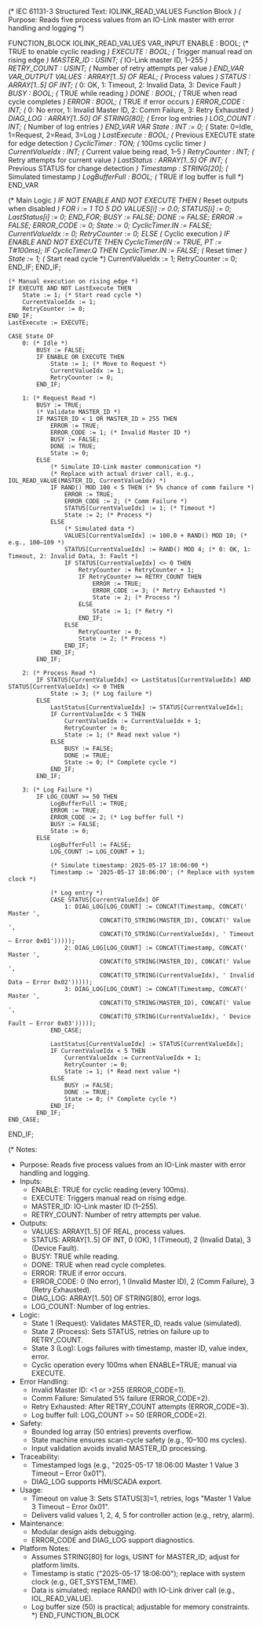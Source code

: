 (* IEC 61131-3 Structured Text: IOLINK_READ_VALUES Function Block *)
(* Purpose: Reads five process values from an IO-Link master with error handling and logging *)

FUNCTION_BLOCK IOLINK_READ_VALUES
VAR_INPUT
    ENABLE : BOOL;                  (* TRUE to enable cyclic reading *)
    EXECUTE : BOOL;                 (* Trigger manual read on rising edge *)
    MASTER_ID : USINT;              (* IO-Link master ID, 1–255 *)
    RETRY_COUNT : USINT;            (* Number of retry attempts per value *)
END_VAR
VAR_OUTPUT
    VALUES : ARRAY[1..5] OF REAL;   (* Process values *)
    STATUS : ARRAY[1..5] OF INT;    (* 0: OK, 1: Timeout, 2: Invalid Data, 3: Device Fault *)
    BUSY : BOOL;                    (* TRUE while reading *)
    DONE : BOOL;                    (* TRUE when read cycle completes *)
    ERROR : BOOL;                   (* TRUE if error occurs *)
    ERROR_CODE : INT;               (* 0: No error, 1: Invalid Master ID, 2: Comm Failure, 3: Retry Exhausted *)
    DIAG_LOG : ARRAY[1..50] OF STRING[80]; (* Error log entries *)
    LOG_COUNT : INT;                (* Number of log entries *)
END_VAR
VAR
    State : INT := 0;               (* State: 0=Idle, 1=Request, 2=Read, 3=Log *)
    LastExecute : BOOL;             (* Previous EXECUTE state for edge detection *)
    CyclicTimer : TON;              (* 100ms cyclic timer *)
    CurrentValueIdx : INT;          (* Current value being read, 1–5 *)
    RetryCounter : INT;             (* Retry attempts for current value *)
    LastStatus : ARRAY[1..5] OF INT; (* Previous STATUS for change detection *)
    Timestamp : STRING[20];         (* Simulated timestamp *)
    LogBufferFull : BOOL;           (* TRUE if log buffer is full *)
END_VAR

(* Main Logic *)
IF NOT ENABLE AND NOT EXECUTE THEN
    (* Reset outputs when disabled *)
    FOR i := 1 TO 5 DO
        VALUES[i] := 0.0;
        STATUS[i] := 0;
        LastStatus[i] := 0;
    END_FOR;
    BUSY := FALSE;
    DONE := FALSE;
    ERROR := FALSE;
    ERROR_CODE := 0;
    State := 0;
    CyclicTimer.IN := FALSE;
    CurrentValueIdx := 0;
    RetryCounter := 0;
ELSE
    (* Cyclic execution *)
    IF ENABLE AND NOT EXECUTE THEN
        CyclicTimer(IN := TRUE, PT := T#100ms);
        IF CyclicTimer.Q THEN
            CyclicTimer.IN := FALSE; (* Reset timer *)
            State := 1; (* Start read cycle *)
            CurrentValueIdx := 1;
            RetryCounter := 0;
        END_IF;
    END_IF;
    
    (* Manual execution on rising edge *)
    IF EXECUTE AND NOT LastExecute THEN
        State := 1; (* Start read cycle *)
        CurrentValueIdx := 1;
        RetryCounter := 0;
    END_IF;
    LastExecute := EXECUTE;
    
    CASE State OF
        0: (* Idle *)
            BUSY := FALSE;
            IF ENABLE OR EXECUTE THEN
                State := 1; (* Move to Request *)
                CurrentValueIdx := 1;
                RetryCounter := 0;
            END_IF;
        
        1: (* Request Read *)
            BUSY := TRUE;
            (* Validate MASTER_ID *)
            IF MASTER_ID < 1 OR MASTER_ID > 255 THEN
                ERROR := TRUE;
                ERROR_CODE := 1; (* Invalid Master ID *)
                BUSY := FALSE;
                DONE := TRUE;
                State := 0;
            ELSE
                (* Simulate IO-Link master communication *)
                (* Replace with actual driver call, e.g., IOL_READ_VALUE(MASTER_ID, CurrentValueIdx) *)
                IF RAND() MOD 100 < 5 THEN (* 5% chance of comm failure *)
                    ERROR := TRUE;
                    ERROR_CODE := 2; (* Comm Failure *)
                    STATUS[CurrentValueIdx] := 1; (* Timeout *)
                    State := 2; (* Process *)
                ELSE
                    (* Simulated data *)
                    VALUES[CurrentValueIdx] := 100.0 + RAND() MOD 10; (* e.g., 100–109 *)
                    STATUS[CurrentValueIdx] := RAND() MOD 4; (* 0: OK, 1: Timeout, 2: Invalid Data, 3: Fault *)
                    IF STATUS[CurrentValueIdx] <> 0 THEN
                        RetryCounter := RetryCounter + 1;
                        IF RetryCounter >= RETRY_COUNT THEN
                            ERROR := TRUE;
                            ERROR_CODE := 3; (* Retry Exhausted *)
                            State := 2; (* Process *)
                        ELSE
                            State := 1; (* Retry *)
                        END_IF;
                    ELSE
                        RetryCounter := 0;
                        State := 2; (* Process *)
                    END_IF;
                END_IF;
            END_IF;
        
        2: (* Process Read *)
            IF STATUS[CurrentValueIdx] <> LastStatus[CurrentValueIdx] AND STATUS[CurrentValueIdx] <> 0 THEN
                State := 3; (* Log failure *)
            ELSE
                LastStatus[CurrentValueIdx] := STATUS[CurrentValueIdx];
                IF CurrentValueIdx < 5 THEN
                    CurrentValueIdx := CurrentValueIdx + 1;
                    RetryCounter := 0;
                    State := 1; (* Read next value *)
                ELSE
                    BUSY := FALSE;
                    DONE := TRUE;
                    State := 0; (* Complete cycle *)
                END_IF;
            END_IF;
        
        3: (* Log Failure *)
            IF LOG_COUNT >= 50 THEN
                LogBufferFull := TRUE;
                ERROR := TRUE;
                ERROR_CODE := 2; (* Log buffer full *)
                BUSY := FALSE;
                State := 0;
            ELSE
                LogBufferFull := FALSE;
                LOG_COUNT := LOG_COUNT + 1;
                
                (* Simulate timestamp: 2025-05-17 18:06:00 *)
                Timestamp := '2025-05-17 18:06:00'; (* Replace with system clock *)
                
                (* Log entry *)
                CASE STATUS[CurrentValueIdx] OF
                    1: DIAG_LOG[LOG_COUNT] := CONCAT(Timestamp, CONCAT(' Master ', 
                              CONCAT(TO_STRING(MASTER_ID), CONCAT(' Value ', 
                              CONCAT(TO_STRING(CurrentValueIdx), ' Timeout – Error 0x01')))));
                    2: DIAG_LOG[LOG_COUNT] := CONCAT(Timestamp, CONCAT(' Master ', 
                              CONCAT(TO_STRING(MASTER_ID), CONCAT(' Value ', 
                              CONCAT(TO_STRING(CurrentValueIdx), ' Invalid Data – Error 0x02')))));
                    3: DIAG_LOG[LOG_COUNT] := CONCAT(Timestamp, CONCAT(' Master ', 
                              CONCAT(TO_STRING(MASTER_ID), CONCAT(' Value ', 
                              CONCAT(TO_STRING(CurrentValueIdx), ' Device Fault – Error 0x03')))));
                END_CASE;
                
                LastStatus[CurrentValueIdx] := STATUS[CurrentValueIdx];
                IF CurrentValueIdx < 5 THEN
                    CurrentValueIdx := CurrentValueIdx + 1;
                    RetryCounter := 0;
                    State := 1; (* Read next value *)
                ELSE
                    BUSY := FALSE;
                    DONE := TRUE;
                    State := 0; (* Complete cycle *)
                END_IF;
            END_IF;
    END_CASE;
END_IF;

(* Notes:
   - Purpose: Reads five process values from an IO-Link master with error handling and logging.
   - Inputs:
     - ENABLE: TRUE for cyclic reading (every 100ms).
     - EXECUTE: Triggers manual read on rising edge.
     - MASTER_ID: IO-Link master ID (1–255).
     - RETRY_COUNT: Number of retry attempts per value.
   - Outputs:
     - VALUES: ARRAY[1..5] OF REAL, process values.
     - STATUS: ARRAY[1..5] OF INT, 0 (OK), 1 (Timeout), 2 (Invalid Data), 3 (Device Fault).
     - BUSY: TRUE while reading.
     - DONE: TRUE when read cycle completes.
     - ERROR: TRUE if error occurs.
     - ERROR_CODE: 0 (No error), 1 (Invalid Master ID), 2 (Comm Failure), 3 (Retry Exhausted).
     - DIAG_LOG: ARRAY[1..50] OF STRING[80], error logs.
     - LOG_COUNT: Number of log entries.
   - Logic:
     - State 1 (Request): Validates MASTER_ID, reads value (simulated).
     - State 2 (Process): Sets STATUS, retries on failure up to RETRY_COUNT.
     - State 3 (Log): Logs failures with timestamp, master ID, value index, error.
     - Cyclic operation every 100ms when ENABLE=TRUE; manual via EXECUTE.
   - Error Handling:
     - Invalid Master ID: <1 or >255 (ERROR_CODE=1).
     - Comm Failure: Simulated 5% failure (ERROR_CODE=2).
     - Retry Exhausted: After RETRY_COUNT attempts (ERROR_CODE=3).
     - Log buffer full: LOG_COUNT >= 50 (ERROR_CODE=2).
   - Safety:
     - Bounded log array (50 entries) prevents overflow.
     - State machine ensures scan-cycle safety (e.g., 10–100 ms cycles).
     - Input validation avoids invalid MASTER_ID processing.
   - Traceability:
     - Timestamped logs (e.g., "2025-05-17 18:06:00 Master 1 Value 3 Timeout – Error 0x01").
     - DIAG_LOG supports HMI/SCADA export.
   - Usage:
     - Timeout on value 3: Sets STATUS[3]=1, retries, logs "Master 1 Value 3 Timeout – Error 0x01".
     - Delivers valid values 1, 2, 4, 5 for controller action (e.g., retry, alarm).
   - Maintenance:
     - Modular design aids debugging.
     - ERROR_CODE and DIAG_LOG support diagnostics.
   - Platform Notes:
     - Assumes STRING[80] for logs, USINT for MASTER_ID; adjust for platform limits.
     - Timestamp is static ("2025-05-17 18:06:00"); replace with system clock (e.g., GET_SYSTEM_TIME).
     - Data is simulated; replace RAND() with IO-Link driver call (e.g., IOL_READ_VALUE).
     - Log buffer size (50) is practical; adjustable for memory constraints.
*)
END_FUNCTION_BLOCK
